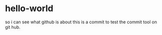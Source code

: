 # hello-world
so i can see what github is about
this is a commit to test the commit tool on git hub.
